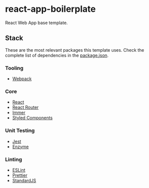 # react-app-boilerplate

React Web App base template.


## Stack

These are the most relevant packages this template uses. Check the complete list of dependencies in the [package.json](hhttps://github.com/k3ira/react-app-boilerplate/blob/master/package.json).

### Tooling

- [Webpack](https://webpack.js.org/)

### Core

- [React](https://facebook.github.io/react/)
- [React Router](https://github.com/ReactTraining/react-router)
- [Immer](https://github.com/mweststrate/immer)
- [Styled Components](https://github.com/styled-components/styled-components)

### Unit Testing

- [Jest](http://facebook.github.io/jest/)
- [Enzyme](http://airbnb.io/enzyme/)

### Linting

- [ESLint](http://eslint.org/)
- [Prettier](https://prettier.io/)
- [StandardJS](https://stylelint.io/)